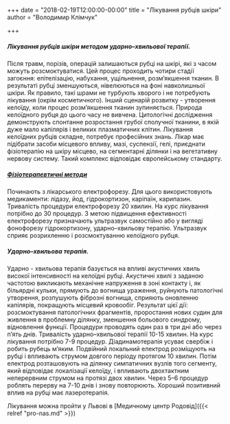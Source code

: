 +++
date = "2018-02-19T12:00:00-00:00"
title = "Лікування рубців шкіри"
author = "Володимир Клімчук"

+++

##### Лікування рубців шкіри методом ударно–хвильової терапії.

Після травм, порізів, операцій залишаються рубці на шкірі, які з часом можуть розсмоктуватися. Цей процес проходить чотири стадії загоєння: епітелізацію, набухання, ущільнення, розм’якшення тканин. В результаті рубці зменшуються, нівелюються на фоні навколишньої шкіри. Як правило, такі шрами не турбують хворого і не потребують лікування (окрім косметичного). Інший сценарій розвитку - утворення келоїду, коли процес розм’якшення тканин зупиняється.
Природа келоїдного рубця до цього часу не вивчена. Цитологічні дослідження демонструють спонтанне розростання грубої сполучної тканини, в якій дуже мало капілярів і великих плазматичних клітин. Лікування келоїдних рубців складне, потребує професійних знань. Лікар має підібрати засоби місцевого впливу, мазі, суспензії, гелі, приєднати фізіотерапію на шкіру місцево, на сегментарні ділянки і на вегетативну нервову систему. Такий комплекс відповідає європейському стандарту. 

##### [Фізіотерапевтичні методи]( https://www.facebook.com/rodovid.center/photos/a.410236529721921/413469469398627/?type=3&__xts__%5B0%5D=68.ARAnAy5rVV2zMxwjYridYNFCpPKCa-SL-Wyhp48uvr37o-fVC-RSdSWNddjiD_PSMvjPmsKqmNSvfN5uSxy08nKp6bLZrKiZBSZnIcX45x_LKPBAB1Bj2VEMQjRFl83NXOXvOR6WoSdyvz7EgUtWW_8C7AREE-0nqGv_k7lownwm7KvLlFpklXycqr5FgQIzsl26jHwj0sF4xQXvHiuyraA6lqo2w3Pzi9Iweb-NjNYpMYZ9MS4Ag0JRyTFMjiTwNLRy9e5IjyvBrpyncAI0AsjKsoBggXHSwJxR5Mb3iy78Mx_ENOohvMGUi2bK0ZyeeSMsylnfS2Opt38tlHlgyoE&__tn__=-R.)
 
Починають з лікарського електрофорезу. Для цього використовують медикаменти: лідазу, йод, гідрокортизон, каріпаїн, карипазин. Тривалість процедури електрофорезу 20 хвилин. На курс лікування потрібно до 30 процедур. З метою підвищення ефективності електрофорезу призначають ультразвук самостійно або у вигляді фонофорезу гідрокортизону, ударно–хвильову терапію. Ультразвук сприяє розрихленню і розсмоктуванню келоїдного рубця.

##### Ударно–хвильова терапія.
 
Ударно - хвильова терапія базується на впливі акустичних хвиль високої інтенсивності на келоїдні рубці. Акустичні хвилі з заданою частотою викликають механічне напруження в зоні контакту і, як більярдні кульки, прямують до вогнища ураження, руйнують патологічні утворення, розпушують фіброзні вогнища, сприяють оновленню капілярів, покращують місцевий кровообіг. Результат цієї дії: розсмоктування патологічних фрагментів, проростання нових судин для живлення в проблемну ділянку, зменшення больового синдрому, відновлення функції. Процедури проводять один раз в три дні або через п’ять днів. Тривалість ударно–хвильової терапії 10-15 хвилин. На курс лікування потрібно 7-9 процедур. Діадинамотерапія усуває свербіж і робить рубець м’яким. Подвійний локальний електрод розміщують на рубці і впливають струмом довгого періоду протягом 10 хвилин. Потім електрод розташовують на ділянку симпатичних вузлів того сегменту, який відповідає локалізації келоїду, і впливають двохтактним неперервним струмом на протязі двох хвилин. Через 5–6 процедур роблять перерву на 7-10 днів і знову повторюють. Хороший позитивний вплив на рубці має  лазеротерапія. 


Лікування можна пройти у Львові в [Медичному центр Родовід]({{< relref "pro-nas.md" >}}) 





